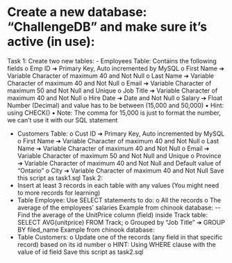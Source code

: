 # Create a new database: “ChallengeDB” and make sure it’s active (in use):
Task 1:
Create two new tables: - Employees Table: Contains the following fields
o Emp ID ➔ Primary Key, Auto incremented by MySQL
o First Name ➔ Variable Character of maximum 40 and Not Null
o Last Name ➔ Variable Character of maximum 40 and Not Null
o Email ➔ Variable Character of maximum 50 and Not Null and Unique
o Job Title ➔ Variable Character of maximum 40 and Not Null
o Hire Date ➔ Date and Not Null
o Salary ➔ Float Number (Decimal) and value has to be between (15,000 and 50,000)
▪ Hint: using CHECK()
▪ Note: The comma for 15,000 is just to format the number, we can’t use it with our SQL statement
- Customers Table:
o Cust ID ➔ Primary Key, Auto incremented by MySQL
o First Name ➔ Variable Character of maximum 40 and Not Null
o Last Name ➔ Variable Character of maximum 40 and Not Null
o Email ➔ Variable Character of maximum 50 and Not Null and Unique
o Province ➔ Variable Character of maximum 40 and Not Null and Default value of “Ontario”
o City ➔ Variable Character of maximum 40 and Not Null Save this script as task1.sql
Task 2:
- Insert at least 3 records in each table with any values (You might need to more records for learning)
- Table Employee: Use SELECT statements to do:
o All the records
o The average of the employees’ salaries
Example from chinook database:
-- Find the average of the UnitPrice column (field) inside Track table:
SELECT AVG(unitprice) FROM Track;
o Grouped by “Job Title” ➔ GROUP BY filed_name
Example from chinook database:
- Table Customers:
o Update one of the records (any field in that specific record) based on its id number
o HINT: Using WHERE clause with the value of id field
Save this script as task2.sql
